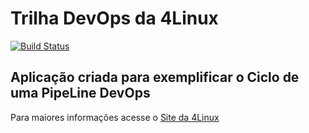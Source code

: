 # Trilha DevOps da 4Linux

<!-- Altere a Flag abaixo com sua URL do Travis -->
[![Build Status](https://travis-ci.com/ThiagoFranchini/DevOpsLab-HelloWorld.svg?branch=master)](https://travis-ci.com/ThiagoFranchini/DevOpsLab-HelloWorld)

## Aplicação criada para exemplificar o Ciclo de uma PipeLine DevOps


Para maiores informações acesse o [Site da 4Linux](https://www.4linux.com.br/cursos/devops)
